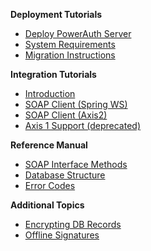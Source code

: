 **Deployment Tutorials**

- [Deploy PowerAuth Server](./Deploying-PowerAuth-Server)
- [System Requirements](./System-Requirements)
- [Migration Instructions](./Migration-Instructions)

**Integration Tutorials**

- [Introduction](./Using-SOAP-Service-Client)
- [SOAP Client (Spring WS)](./Configuring-SOAP-Client-for-Spring)
- [SOAP Client (Axis2)](./Configuring-SOAP-Client-for-Axis2)
- [Axis 1 Support (deprecated)](./Axis-1-Support-Deprecated)

**Reference Manual**

- [SOAP Interface Methods](./SOAP-Service-Methods)
- [Database Structure](./Database-Structure)
- [Error Codes](./Server-Error-Codes)

**Additional Topics**

- [Encrypting DB Records](./Encrypting-Records-in-Database)
- [Offline Signatures](./Offline-Signatures)